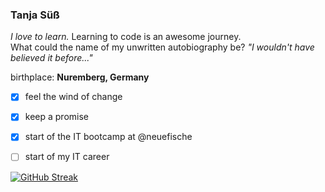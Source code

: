 ### Tanja Süß

*I love to learn.* Learning to code is an awesome journey.  
What could the name of my unwritten autobiography be?  *"I wouldn't have believed it before..."*

birthplace: __Nuremberg, Germany__


- [x] feel the wind of change
- [x] keep a promise
- [x] start of the IT bootcamp at @neuefische
- [ ] start of my IT career


[![GitHub Streak](https://github-readme-streak-stats.herokuapp.com/?user=ttaannjjaa)](https://git.io/streak-stats)
